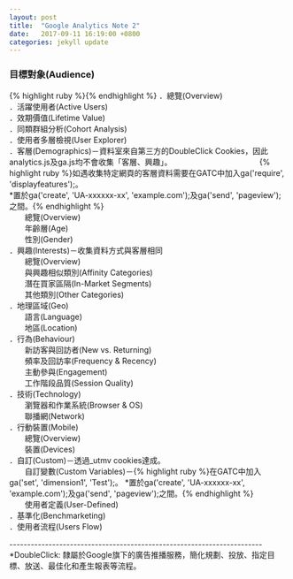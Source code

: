 ```yaml
---
layout: post
title:  "Google Analytics Note 2"
date:   2017-09-11 16:19:00 +0800
categories: jekyll update
---
```

<h3>目標對象(Audience)</h3>
{% highlight ruby %}{% endhighlight %}
．總覽(Overview)<br>
．活躍使用者(Active Users)<br>
．效期價值(Lifetime Value)<br>
．同類群組分析(Cohort Analysis)<br>
．使用者多層檢視(User Explorer)<br>
．客層(Demographics)－資料室來自第三方的DoubleClick Cookies，因此analytics.js及ga.js均不會收集「客層、興趣」。
　　　　　　　　　　　{% highlight ruby %}如遇收集特定網頁的客層資料需要在GATC中加入ga('require', 'displayfeatures');。<br>
*置於ga('create', 'UA-xxxxxx-xx', 'example.com');及ga('send', 'pageview');之間。{% endhighlight %}<br>
　　總覽(Overview)<br>
　　年齡層(Age)<br>
　　性別(Gender)<br>
．興趣(Interests)－收集資料方式與客層相同<br>
　　總覽(Overview)<br>
　　與興趣相似類別(Affinity Categories)<br>
　　潛在買家區隔(In-Market Segments)<br>
　　其他類別(Other Categories)<br>
．地理區域(Geo)<br>
　　語言(Language)<br>
　　地區(Location)<br>
．行為(Behaviour)<br>
　　新訪客與回訪者(New vs. Returning)<br>
　　頻率及回訪率(Frequency & Recency)<br>
　　主動參與(Engagement)<br>
　　工作階段品質(Session Quality)<br>
．技術(Technology)<br>
　　瀏覽器和作業系統(Browser & OS)<br>
　　聯播網(Network)<br>
．行動裝置(Mobile)<br>
　　總覽(Overview)<br>
　　裝置(Devices)<br>
．自訂(Custom)－透過_utmv cookies達成。<br>
　　自訂變數(Custom Variables)－{% highlight ruby %}在GATC中加入ga('set', 'dimension1', 'Test');。
*置於ga('create', 'UA-xxxxxx-xx', 'example.com');及ga('send', 'pageview');之間。{% endhighlight %}<br>
　　使用者定義(User-Defined)<br>
．基準化(Benchmarketing)<br>
．使用者流程(Users Flow)<br>


-----------------------------------------------------------------------<br>
*DoubleClick: 隸屬於Google旗下的廣告推播服務，簡化規劃、投放、指定目標、放送、最佳化和產生報表等流程。<br>


